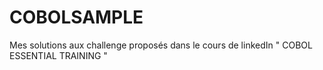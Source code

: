 # COBOLSAMPLE

Mes solutions aux challenge proposés dans le cours de linkedIn " COBOL ESSENTIAL TRAINING "
